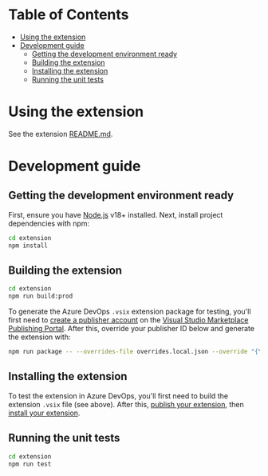
# Table of Contents

- [Using the extension](#using-the-extension)
- [Development guide](#development-guide)
  - [Getting the development environment ready](#getting-the-development-environment-ready)
  - [Building the extension](#building-the-extension)
  - [Installing the extension](#installing-the-extension)
  - [Running the unit tests](#running-the-unit-tests)

# Using the extension

See the extension [README.md](../extension/README.md).

# Development guide

## Getting the development environment ready

First, ensure you have [Node.js](https://docs.docker.com/engine/install/) v18+ installed.
Next, install project dependencies with npm:

```bash
cd extension
npm install
```

## Building the extension

```bash
cd extension
npm run build:prod
```

To generate the  Azure DevOps `.vsix` extension package for testing, you'll first need to [create a publisher account](https://learn.microsoft.com/en-us/azure/devops/extend/publish/overview?view=azure-devops#create-a-publisher) on the [Visual Studio Marketplace Publishing Portal](https://marketplace.visualstudio.com/manage/createpublisher?managePageRedirect=true). After this, override your publisher ID below and generate the extension with:

```bash
npm run package -- --overrides-file overrides.local.json --override "{\"publisher\": \"your-publisher-id-here\"}"
```

## Installing the extension

To test the extension in Azure DevOps, you'll first need to build the extension `.vsix` file (see above). After this, [publish your extension](https://learn.microsoft.com/en-us/azure/devops/extend/publish/overview?view=azure-devops#publish-your-extension), then [install your extension](https://learn.microsoft.com/en-us/azure/devops/extend/publish/overview?view=azure-devops#install-your-extension).

## Running the unit tests

```bash
cd extension
npm run test
```
